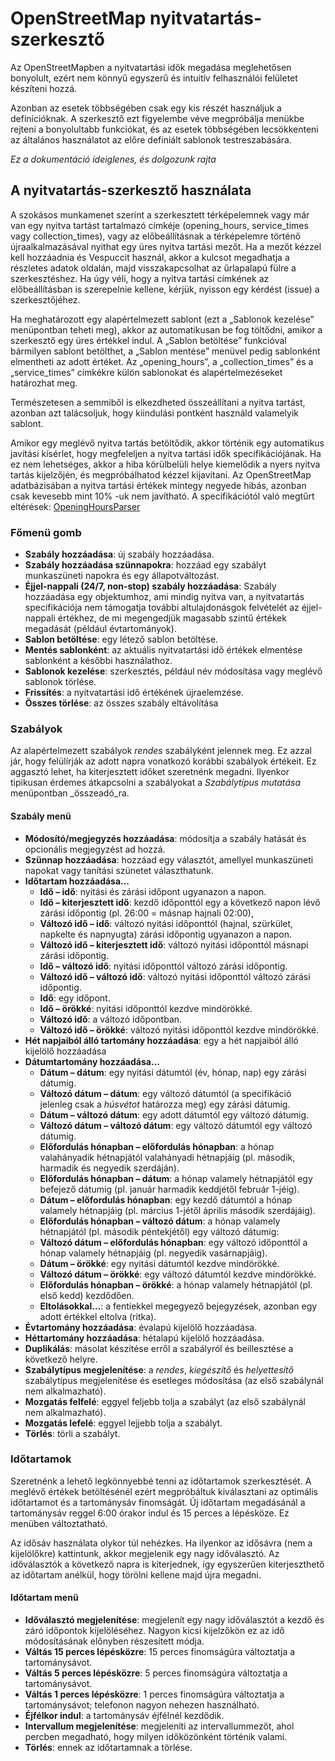 # OpenStreetMap nyitvatartás-szerkesztő

Az OpenStreetMapben a nyitvatartási idők megadása meglehetősen bonyolult, ezért nem könnyű egyszerű és intuitív felhasználói felületet készíteni hozzá.

Azonban az esetek többségében csak egy kis részét használjuk a definícióknak. A szerkesztő ezt figyelembe véve megpróbálja menükbe rejteni a bonyolultabb funkciókat, és az esetek többségében lecsökkenteni az általános használatot az előre definiált sablonok testreszabására.

_Ez a dokumentáció ideiglenes, és dolgozunk rajta_

## A nyitvatartás-szerkesztő használata

A szokásos munkamenet szerint a szerkesztett térképelemnek vagy már van egy nyitva tartást tartalmazó címkéje (opening_hours, service_times vagy collection_times), vagy az előbeállításnak a térképelemre történő újraalkalmazásával nyithat egy üres nyitva tartási mezőt. Ha a mezőt kézzel kell hozzáadnia és Vespuccit használ, akkor a kulcsot megadhatja a részletes adatok oldalán, majd visszakapcsolhat az űrlapalapú fülre a szerkesztéshez. Ha úgy véli, hogy a nyitva tartási címkének az előbeállításban is szerepelnie kellene, kérjük, nyisson egy kérdést (issue) a szerkesztőjéhez.

Ha meghatározott egy alapértelmezett sablont (ezt a „Sablonok kezelése” menüpontban teheti meg), akkor az automatikusan be fog töltődni, amikor a szerkesztő egy üres értékkel indul. A „Sablon betöltése” funkcióval bármilyen sablont betölthet, a „Sablon mentése” menüvel pedig sablonként elmentheti az adott értéket. Az „opening_hours”, a „collection_times” és a „service_times” címkékre külön sablonokat és alapértelmezéseket határozhat meg.

Természetesen a semmiből is elkezdheted összeállítani a nyitva tartást, azonban azt talácsoljuk, hogy kiindulási pontként használd valamelyik sablont.

Amikor egy meglévő nyitva tartás betöltődik, akkor történik egy automatikus javítási kísérlet, hogy megfeleljen a nyitva tartási idők specifikációjának. Ha ez nem lehetséges, akkor a hiba körülbelüli helye kiemelődik a nyers nyitva tartás kijelzőjén, és megpróbálhatod kézzel kijavítani. Az OpenStreetMap adatbázisában a nyitva tartási értékek mintegy negyede hibás, azonban csak kevesebb mint 10% -uk nem javítható. A specifikációtól való megtűrt eltérések: [OpeningHoursParser](https://github.com/simonpoole/OpeningHoursParser)

### Főmenü gomb

* __Szabály hozzáadása__: új szabály hozzáadása.
* __Szabály hozzáadása szünnapokra__: hozzáad egy szabályt munkaszüneti napokra és egy állapotváltozást.
* __Éjjel-nappali (24/7, non-stop) szabály hozzáadása__: Szabály hozzáadása egy objektumhoz, ami mindig nyitva van, a nyitvatartás specifikációja nem támogatja további altulajdonásgok felvételét az éjjel-nappali értékhez, de mi megengedjük magasabb szintű értékek megadását (például évtartományok).
* __Sablon betöltése__: egy létező sablon betöltése.
* __Mentés sablonként__: az aktuális nyitvatartási idő értékek elmentése sablonként a későbbi használathoz.
* __Sablonok kezelése__: szerkesztés, például név módosítása vagy meglévő sablonok törlése.
* __Frissítés__: a nyitvatartási idő értékének újraelemzése.
* __Összes törlése__: az összes szabály eltávolítása

### Szabályok

Az alapértelmezett szabályok _rendes_ szabályként jelennek meg. Ez azzal jár, hogy felülírják az adott napra vonatkozó korábbi szabályok értékeit. Ez aggasztó lehet, ha kiterjesztett időket szeretnénk megadni. Ilyenkor tipikusan érdemes átkapcsolni a szabályokat a _Szabálytípus mutatása_ menüpontban _összeadó_ra.

#### Szabály menü

* __Módosító/megjegyzés hozzáadása__: módosítja a szabály hatását és opcionális megjegyzést ad hozzá.
* __Szünnap hozzáadása__: hozzáad egy választót, amellyel munkaszüneti napokat vagy tanítási szünetet választhatunk.
* __Időtartam hozzáadása…__
    * __Idő – idő__: nyitási és zárási időpont ugyanazon a napon.
    * __Idő – kiterjesztett idő__: kezdő időponttól egy a következő napon lévő zárási időpontig (pl. 26:00 = másnap hajnali 02:00),
    * __Változó idő – idő__: változó nyitási időponttól (hajnal, szürkület, napkelte és napnyugta) zárási időpontig ugyanazon a napon.
    * __Változó idő – kiterjesztett idő__: változó nyitási időponttól másnapi zárási időpontig.
    * __Idő – változó idő__: nyitási időponttól változó zárási időpontig.
    * __Változó idő – változó idő__: változó nyitási időponttól változó zárási időpontig.
    * __Idő__: egy időpont.
    * __Idő – örökké__: nyitási időponttól kezdve mindörökké.
    * __Változó idő__: a változó időpontban.
    * __Változó idő – örökké__: változó nyitási időponttól kezdve mindörökké.
* __Hét napjaiból álló tartomány hozzáadása__: egy a hét napjaiból álló kijelölő hozzáadása
* __Dátumtartomány hozzáadása…__
    * __Dátum – dátum__: egy nyitási dátumtól (év, hónap, nap) egy zárási dátumig.
    * __Változó dátum – dátum__: egy változó dátumtól (a specifikáció jelenleg csak a _húsvétot_ határozza meg) egy zárási dátumig.
    * __Dátum – változó dátum__: egy adott dátumtól egy változó dátumig.
    * __Változó dátum – változó dátum__: egy változó dátumtól egy változó dátumig.
    * __Előfordulás hónapban – előfordulás hónapban__: a hónap valahányadik hétnapjától valahányadi hétnapjáig (pl. második, harmadik és negyedik szerdáján).
    * __Előfordulás hónapban – dátum__: a hónap valamely hétnapjától egy befejező dátumig (pl. január harmadik keddjétől február 1-jéig).
    * __Dátum – előfordulás hónapban__: egy kezdő dátumtól a hónap valamely hétnapjáig (pl. március 1-jétől április második szerdájáig).
    * __Előfordulás hónapban – változó dátum__: a hónap valamely hétnapjától (pl. második péntekjétől) egy változó dátumig:
    * __Változó dátum – előfordulás hónapban__: egy változó időponttól a hónap valamely hétnapjáig (pl. negyedik vasárnapjáig).
    * __Dátum – örökké__: egy nyitási dátumtól kezdve mindörökké.
    * __Változó dátum – örökké__: egy változó dátumtól kezdve mindörökké.
    * __Előfordulás hónapban – örökké__: a hónap valamely hétnapjától (pl. első kedd) kezdődően.
    * __Eltolásokkal…__: a fentiekkel megegyező bejegyzések, azonban egy adott értékkel eltolva (ritka).
* __Évtartomány hozzáadása__: évalapú kijelölő hozzáadása.
* __Héttartomány hozzáadása__: hétalapú kijelölő hozzáadása.
* __Duplikálás__: másolat készítése erről a szabályról és beillesztése a következő helyre.
* __Szabálytípus megjelenítése__: a _rendes_, _kiegészítő_ és _helyettesítő_ szabálytípus megjelenítése és esetleges módosítása (az első szabálynál nem alkalmazható).
* __Mozgatás felfelé__: eggyel feljebb tolja a szabályt (az első szabálynál nem alkalmazható).
* __Mozgatás lefelé__: eggyel lejjebb tolja a szabályt.
* __Törlés__: törli a szabályt.

### Időtartamok

Szeretnénk a lehető legkönnyebbé tenni az időtartamok szerkesztését. A meglévő értékek betöltésénél ezért megpróbáltuk kiválasztani az optimális időtartamot és a tartománysáv finomságát. Új időtartam megadásánál a tartománysáv reggel 6:00 órakor indul és 15 perces a lépésköze. Ez menüben változtatható.

Az idősáv használata olykor túl nehézkes. Ha ilyenkor az idősávra (nem a kijelölőkre) kattintunk, akkor megjelenik egy nagy időválasztó. Az időválasztók a következő napra is kiterjednek, így egyszerűen kiterjeszthető az időtartam anélkül, hogy törölni kellene majd újra megadni.

#### Időtartam menü

* __Időválasztó megjelenítése__: megjelenít egy nagy időválasztót a kezdő és záró időpontok kijelöléséhez. Nagyon kicsi kijelzőkön ez az idő módosításának előnyben részesített módja.
* __Váltás 15 perces lépésközre__: 15 perces finomságúra változtatja a tartománysávot.
* __Váltás 5 perces lépésközre__: 5 perces finomságúra változtatja a tartománysávot.
* __Váltás 1 perces lépésközre__: 1 perces finomságúra változtatja a tartománysávot; telefonon nagyon nehezen használható.
* __Éjfélkor indul__: a tartománysáv éjfélnél kezdődik.
* __Intervallum megjelenítése__: megjeleníti az intervallummezőt, ahol percben megadható, hogy milyen időközönként történik valami.
* __Törlés__: ennek az időtartamnak a törlése.


